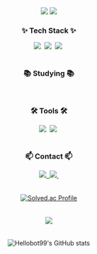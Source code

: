 
<div align="center">

  

  <img src="https://capsule-render.vercel.app/api?type=transparent&text=Welcome%20to&fontSize=70&fontColor=00ffea&fontAlign=50&fontAlignY=40" />
  <img src="https://capsule-render.vercel.app/api?type=transparent&text=Hellobot99's%20Github&fontSize=60&fontColor=00ffea&fontAlign=50&fontAlignY=40" />


</div>

<h3 align="center">✨ Tech Stack ✨</h3>
<div align="center">
  <img src="https://img.shields.io/badge/C-20232a.svg?style=for-the-badge&logo=C&logoColor=A8B9CC" />&nbsp
  <img src="https://img.shields.io/badge/C++-F7DF1E.svg?style=for-the-badge&logo=cplusplus&logoColor=00599C" />&nbsp
  <img src="https://img.shields.io/badge/JAVA-E34F26.svg?style=for-the-badge&logo=openjdk&logoColor=000000" />&nbsp
</div>

<br>

<h3 align="center">📚 Studying 📚</h3>
<div align="center">
  
</div>

<br>

<h3 align="center">🛠 Tools 🛠</h3>
<div align="center">
  <img src="https://img.shields.io/badge/git-F05033.svg?style=for-the-badge&logo=git&logoColor=white" />&nbsp
  <img src="https://img.shields.io/badge/github-181717.svg?style=for-the-badge&logo=github&logoColor=white" />&nbsp  
</div>

<br>

<h3 align="center">📫 Contact 📫</h3>
<div align="center">
  <a href="mailto:ktj4060@gmail.com">
    <img src="https://img.shields.io/badge/ktj4060@gmail.com-D14836?style=for-the-badge&logo=gmail&logoColor=white"/>&nbsp
  </a>
  <a href="mailto:ktj4060@gnaver.com">
    <img src="https://img.shields.io/badge/ktj4060@naver.com-03C75A?style=for-the-badge&logo=naver&logoColor=white"/>&nbsp
  </a>

<br>
<br>
<br>

<a href="https://solved.ac/profile/ktj4060">
    <img src="http://mazassumnida.wtf/api/generate_badge?boj=ktj4060" alt="Solved.ac Profile" />
  </a>
 <br>  
<br>
 <br>   
  <img src="https://github-readme-stats.vercel.app/api/top-langs/?username=Hellobot99&layout=radical" />
  <br>
   <br>
    <br>
  <img src="https://github-readme-stats.vercel.app/api?username=Hellobot99&show_icons=true&theme=radical" alt="Hellobot99's GitHub stats" />
 
  
</div>




<!--
**Hellobot99/Hellobot99** is a ✨ _special_ ✨ repository because its `README.md` (this file) appears on your GitHub profile.

Here are some ideas to get you started:

- 🔭 I’m currently working on ...
- 🌱 I’m currently learning ...
- 👯 I’m looking to collaborate on ...
- 🤔 I’m looking for help with ...
- 💬 Ask me about ...
- 📫 How to reach me: ...
- 😄 Pronouns: ...
- ⚡ Fun fact: ...
-->
